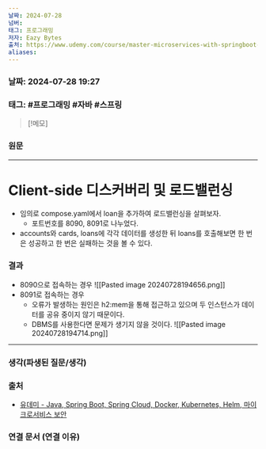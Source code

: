 ```yaml
---
날짜: 2024-07-28
넘버: 
태그: 프로그래밍
저자: Eazy Bytes
출처: https://www.udemy.com/course/master-microservices-with-springboot-docker-kubernetes-korean/
aliases:
---
```

### 날짜:  2024-07-28 19:27

### 태그: #프로그래밍 #자바 #스프링

>[!메모]
>

### 원문
---
# Client-side 디스커버리 및 로드밸런싱
- 임의로 compose.yaml에서 loan을 추가하여 로드밸런싱을 살펴보자.
	- 포트번호를 8090, 8091로 나누었다.
- accounts와 cards, loans에 각각 데이터를 생성한 뒤 loans를 호출해보면 한 번은 성공하고 한 번은 실패하는 것을 볼 수 있다.
### 결과
- 8090으로 접속하는 경우
![[Pasted image 20240728194656.png]]
- 8091로 접속하는 경우
	- 오류가 발생하는 원인은 h2:mem을 통해 접근하고 있으며 두 인스턴스가 데이터를 공유 중이지 않기 때문이다.
	- DBMS를 사용한다면 문제가 생기지 않을 것이다.
![[Pasted image 20240728194714.png]]


---
### 생각(파생된 질문/생각)

### 출처
- [유데미 - Java, Spring Boot, Spring Cloud, Docker, Kubernetes, Helm, 마이크로서비스 보안](https://www.udemy.com/course/master-microservices-with-springboot-docker-kubernetes-korean/)

### 연결 문서 (연결 이유)
